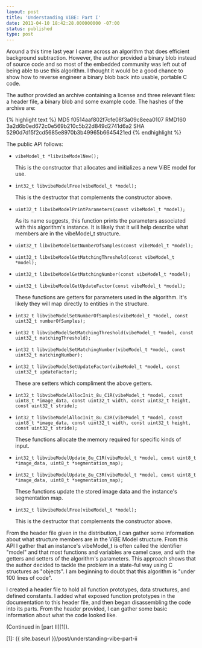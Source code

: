 ```yaml
---
layout: post
title: 'Understanding ViBE: Part I'
date: 2011-04-10 18:42:28.000000000 -07:00
status: published
type: post
---
```

Around a this time last year I came across an algorithm that does 
efficient background subtraction. However, the author provided a binary 
blob instead of source code and so most of the embedded community was 
left out of being able to use this algorithm. I thought it would be a 
good chance to show how to reverse engineer a binary blob back into 
usable, portable C code. 

The author provided an archive containing a license and three relevant 
files: a header file, a binary blob and some example code. The hashes 
of the archive are:

{% highlight text %}
MD5 f0514aaf802f7cfe08f3a09c8eea0107
RMD160 3a2d6b0ed672c0e569b210c5b22d849d2741d6a2
SHA 5290d7d15f2cd5685e8970b3b49965b6645421ed
{% endhighlight %}

The public API follows:

 * `vibeModel_t *libvibeModelNew();`

    This is the constructor that allocates and initializes a new ViBE 
    model for use.

 * `int32_t libvibeModelFree(vibeModel_t *model);`

    This is the destructor that complements the constructor above.

 * `uint32_t libvibeModelPrintParameters(const vibeModel_t *model);`

    As its name suggests, this function prints the parameters associated 
    with this algorithm's instance. It is likely that it will help describe 
    what members are in the vibeModel_t structure.

 * `uint32_t libvibeModelGetNumberOfSamples(const vibeModel_t *model);`
 * `uint32_t libvibeModelGetMatchingThreshold(const vibeModel_t *model);`
 * `uint32_t libvibeModelGetMatchingNumber(const vibeModel_t *model);`
 * `uint32_t libvibeModelGetUpdateFactor(const vibeModel_t *model);`

    These functions are getters for parameters used in the algorithm. 
    It's likely they will map directly to entities in the structure.

 * `int32_t libvibeModelSetNumberOfSamples(vibeModel_t *model, const uint32_t numberOfSamples);`
 * `int32_t libvibeModelSetMatchingThreshold(vibeModel_t *model, const uint32_t matchingThreshold);`
 * `int32_t libvibeModelSetMatchingNumber(vibeModel_t *model, const uint32_t matchingNumber);`
 * `int32_t libvibeModelSetUpdateFactor(vibeModel_t *model, const uint32_t updateFactor);`

    These are setters which compliment the above getters. 

 * `int32_t libvibeModelAllocInit_8u_C1R(vibeModel_t *model, const uint8_t *image_data, const uint32_t width, const uint32_t height, const uint32_t stride);`
 * `int32_t libvibeModelAllocInit_8u_C3R(vibeModel_t *model, const uint8_t *image_data, const uint32_t width, const uint32_t height, const uint32_t stride);`

    These functions allocate the memory required for specific kinds of 
    input.

 * `int32_t libvibeModelUpdate_8u_C1R(vibeModel_t *model, const uint8_t *image_data, uint8_t *segmentation_map);`
 * `int32_t libvibeModelUpdate_8u_C3R(vibeModel_t *model, const uint8_t *image_data, uint8_t *segmentation_map);`

    These functions update the stored image data and the instance's 
    segmentation map.

 * `int32_t libvibeModelFree(vibeModel_t *model);`

    This is the destructor that complements the constructor above.

From the header file given in the distribution, I can gather some 
information about what structure members are in the ViBE Model 
structure. From this API I gather that an instance's vibeModel_t is 
often called the identifier "model" and that most functions and 
variables are camel case, and with the getters and setters of the 
algorithm's parameters. This approach shows that the author decided to 
tackle the problem in a state-ful way using C structures as "objects". 
I am beginning to doubt that this algorithm is "under 100 lines of 
code".

I created a header file to hold all function prototypes, data 
structures, and defined constants. I added what exposed function 
prototypes in the documentation to this header file, and then began 
disassembling the code into its parts. From the header provided, I can 
gather some basic information about what the code looked like.

(Continued in [part II][1]).

  [1]: {{ site.baseurl }}/post/understanding-vibe-part-ii
